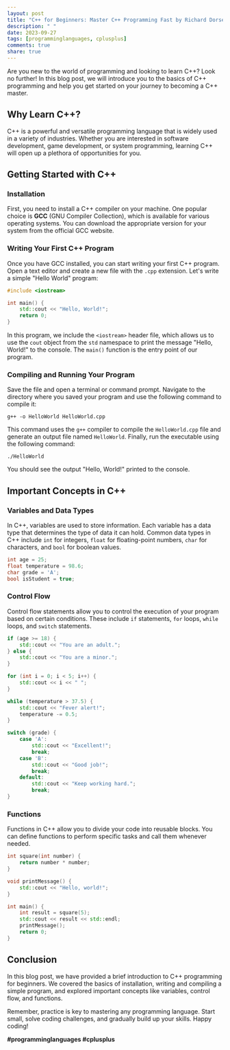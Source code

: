 ```yaml
---
layout: post
title: "C++ for Beginners: Master C++ Programming Fast by Richard Dorsey"
description: " "
date: 2023-09-27
tags: [programminglanguages, cplusplus]
comments: true
share: true
---
```


Are you new to the world of programming and looking to learn C++? Look no further! In this blog post, we will introduce you to the basics of C++ programming and help you get started on your journey to becoming a C++ master.

## Why Learn C++?

C++ is a powerful and versatile programming language that is widely used in a variety of industries. Whether you are interested in software development, game development, or system programming, learning C++ will open up a plethora of opportunities for you.

## Getting Started with C++

### Installation

First, you need to install a C++ compiler on your machine. One popular choice is **GCC** (GNU Compiler Collection), which is available for various operating systems. You can download the appropriate version for your system from the official GCC website.

### Writing Your First C++ Program

Once you have GCC installed, you can start writing your first C++ program. Open a text editor and create a new file with the `.cpp` extension. Let's write a simple "Hello World" program:

```cpp
#include <iostream>

int main() {
    std::cout << "Hello, World!";
    return 0;
}
```

In this program, we include the `<iostream>` header file, which allows us to use the `cout` object from the `std` namespace to print the message "Hello, World!" to the console. The `main()` function is the entry point of our program.

### Compiling and Running Your Program

Save the file and open a terminal or command prompt. Navigate to the directory where you saved your program and use the following command to compile it:

```
g++ -o HelloWorld HelloWorld.cpp
```

This command uses the `g++` compiler to compile the `HelloWorld.cpp` file and generate an output file named `HelloWorld`. Finally, run the executable using the following command:

```
./HelloWorld
```

You should see the output "Hello, World!" printed to the console.

## Important Concepts in C++

### Variables and Data Types

In C++, variables are used to store information. Each variable has a data type that determines the type of data it can hold. Common data types in C++ include `int` for integers, `float` for floating-point numbers, `char` for characters, and `bool` for boolean values.

```cpp
int age = 25;
float temperature = 98.6;
char grade = 'A';
bool isStudent = true;
```

### Control Flow

Control flow statements allow you to control the execution of your program based on certain conditions. These include `if` statements, `for` loops, `while` loops, and `switch` statements.

```cpp
if (age >= 18) {
    std::cout << "You are an adult.";
} else {
    std::cout << "You are a minor.";
}

for (int i = 0; i < 5; i++) {
    std::cout << i << " ";
}

while (temperature > 37.5) {
    std::cout << "Fever alert!";
    temperature -= 0.5;
}

switch (grade) {
    case 'A':
        std::cout << "Excellent!";
        break;
    case 'B':
        std::cout << "Good job!";
        break;
    default:
        std::cout << "Keep working hard.";
        break;
}
```

### Functions

Functions in C++ allow you to divide your code into reusable blocks. You can define functions to perform specific tasks and call them whenever needed.

```cpp
int square(int number) {
    return number * number;
}

void printMessage() {
    std::cout << "Hello, world!";
}

int main() {
    int result = square(5);
    std::cout << result << std::endl;
    printMessage();
    return 0;
}
```

## Conclusion

In this blog post, we have provided a brief introduction to C++ programming for beginners. We covered the basics of installation, writing and compiling a simple program, and explored important concepts like variables, control flow, and functions.

Remember, practice is key to mastering any programming language. Start small, solve coding challenges, and gradually build up your skills. Happy coding!

**#programminglanguages #cplusplus**